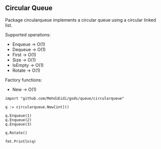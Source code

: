 ## Circular Queue

Package circularqueue implements a circular queue using a circular linked list.

Supported operations:
* Enqueue -> O(1)
* Dequeue -> O(1)
* First	 -> O(1)
* Size	 -> O(1)
* IsEmpty -> O(1)
* Rotate	 -> O(1)


Factory functions:
* New	 -> O(1)

```
import "github.com/MehdiEidi/gods/queue/circularqueue"
```

```
q := circularqueue.New[int]()

q.Enqueue(1)
q.Enqueue(2)
q.Enqueue(3)

q.Rotate()

fmt.Println(q)
```